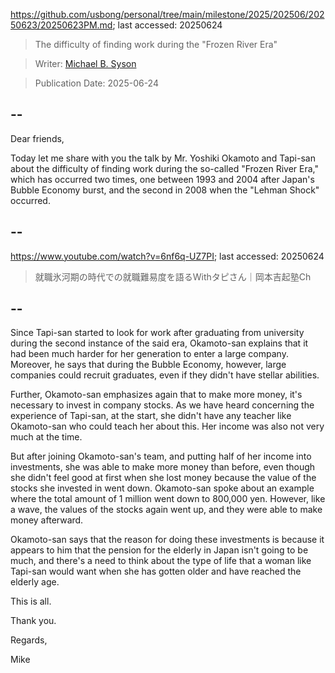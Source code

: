 https://github.com/usbong/personal/tree/main/milestone/2025/202506/20250623/20250623PM.md; last accessed: 20250624

> The difficulty of finding work during the "Frozen River Era"

> Writer: [Michael B. Syson](https://www.linkedin.com/in/michaelsyson/)

> Publication Date: 2025-06-24

## --

Dear friends,

Today let me share with you the talk by Mr. Yoshiki Okamoto and Tapi-san about the difficulty of finding work during the so-called "Frozen River Era," which has occurred two times, one between 1993 and 2004 after Japan's Bubble Economy burst, and the second in 2008 when the "Lehman Shock" occurred.

## --

https://www.youtube.com/watch?v=6nf6q-UZ7PI; last accessed: 20250624

> 就職氷河期の時代での就職難易度を語るWithタピさん｜岡本吉起塾Ch 

## --

Since Tapi-san started to look for work after graduating from university during the second instance of the said era, Okamoto-san explains that it had been much harder for her generation to enter a large company. Moreover, he says that during the Bubble Economy, however, large companies could recruit graduates, even if they didn't have stellar abilities.

Further, Okamoto-san emphasizes again that to make more money, it's necessary to invest in company stocks. As we have heard concerning the experience of Tapi-san, at the start, she didn't have any teacher like Okamoto-san who could teach her about this. Her income was also not very much at the time.

But after joining Okamoto-san's team, and putting half of her income into investments, she was able to make more money than before, even though she didn't feel good at first when she lost money because the value of the stocks she invested in went down. Okamoto-san spoke about an example where the total amount of 1 million went down to 800,000 yen. However, like a wave, the values of the stocks again went up, and they were able to make money afterward.

Okamoto-san says that the reason for doing these investments is because it appears to him that the pension for the elderly in Japan isn't going to be much, and there's a need to think about the type of life that a woman like Tapi-san would want when she has gotten older and have reached the elderly age.

This is all.

Thank you.

Regards,

Mike
